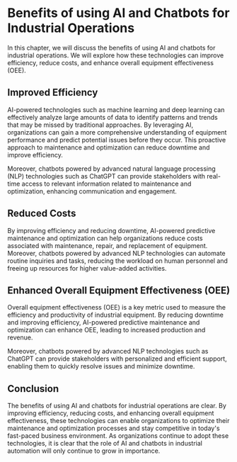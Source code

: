 Benefits of using AI and Chatbots for Industrial Operations
============================================================================================================================

In this chapter, we will discuss the benefits of using AI and chatbots for industrial operations. We will explore how these technologies can improve efficiency, reduce costs, and enhance overall equipment effectiveness (OEE).

Improved Efficiency
-------------------

AI-powered technologies such as machine learning and deep learning can effectively analyze large amounts of data to identify patterns and trends that may be missed by traditional approaches. By leveraging AI, organizations can gain a more comprehensive understanding of equipment performance and predict potential issues before they occur. This proactive approach to maintenance and optimization can reduce downtime and improve efficiency.

Moreover, chatbots powered by advanced natural language processing (NLP) technologies such as ChatGPT can provide stakeholders with real-time access to relevant information related to maintenance and optimization, enhancing communication and engagement.

Reduced Costs
-------------

By improving efficiency and reducing downtime, AI-powered predictive maintenance and optimization can help organizations reduce costs associated with maintenance, repair, and replacement of equipment. Moreover, chatbots powered by advanced NLP technologies can automate routine inquiries and tasks, reducing the workload on human personnel and freeing up resources for higher value-added activities.

Enhanced Overall Equipment Effectiveness (OEE)
----------------------------------------------

Overall equipment effectiveness (OEE) is a key metric used to measure the efficiency and productivity of industrial equipment. By reducing downtime and improving efficiency, AI-powered predictive maintenance and optimization can enhance OEE, leading to increased production and revenue.

Moreover, chatbots powered by advanced NLP technologies such as ChatGPT can provide stakeholders with personalized and efficient support, enabling them to quickly resolve issues and minimize downtime.

Conclusion
----------

The benefits of using AI and chatbots for industrial operations are clear. By improving efficiency, reducing costs, and enhancing overall equipment effectiveness, these technologies can enable organizations to optimize their maintenance and optimization processes and stay competitive in today's fast-paced business environment. As organizations continue to adopt these technologies, it is clear that the role of AI and chatbots in industrial automation will only continue to grow in importance.
